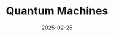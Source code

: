 ---  
layout: startup_page  
title: "Quantum Machines"  
id: "quantummachines.co"  
permalink: "/quantummachinesquantummachines.co02252025/"  
website: "https://www.quantum-machines.co/"  
funding_round: "Series C"  
funding_amount: "$170M"  
investors: "PSG Equity, Intel Capital, Red Dot Capital Partners, existing investors"  
about: "Quantum Machines provides advanced quantum control solutions. Their technology is used by a majority of quantum computing companies to build and scale their systems, enabling the development of quantum computers with tens of thousands of qubits."  
markets: "Quantum Computing, Software Engineering, Software"  
hq: "Tel Aviv, Israel"  
founded_year: "2018"  
linkedin: "https://www.linkedin.com/company/quantumachines"  
twitter: "https://twitter.com/quantumqm"  
instagram: ""  
facebook: "https://www.facebook.com/quantummachines"  
crunchbase: "https://www.crunchbase.com/organization/quantum-machines"  
pitchbook: "https://pitchbook.com/profiles/company/234705-70"  

date_display: "25-Feb-2025"  
date: "2025-02-25"

# SEO Optimization  
meta_title: "Quantum Machines - Series C Funding ($170M)"  
meta_description: "Quantum Machines, Quantum Machines provides advanced quantum control solutions. Their technology is used by a majority of quantum computing companies to build and scale..."  
meta_keywords: "Quantum Machines, Quantum Computing, Software Engineering, Software, Series C funding"  
canonical_url: "https://startup.projectstartups.com/quantummachinesquantummachines.co02252025/"  
---